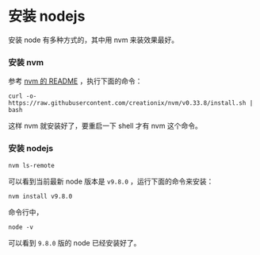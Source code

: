 # 安装 nodejs

安装 node 有多种方式的，其中用 nvm 来装效果最好。

### 安装 nvm

参考 [nvm 的 README](https://github.com/creationix/nvm) ，执行下面的命令：

```
curl -o- https://raw.githubusercontent.com/creationix/nvm/v0.33.8/install.sh | bash
```

这样 nvm 就安装好了，要重启一下 shell 才有 nvm 这个命令。

### 安装 nodejs

```
nvm ls-remote
```

可以看到当前最新 node 版本是 `v9.8.0` ，运行下面的命令来安装：

```
nvm install v9.8.0
```

命令行中，

```
node -v
```

可以看到 `9.8.0` 版的 node 已经安装好了。
